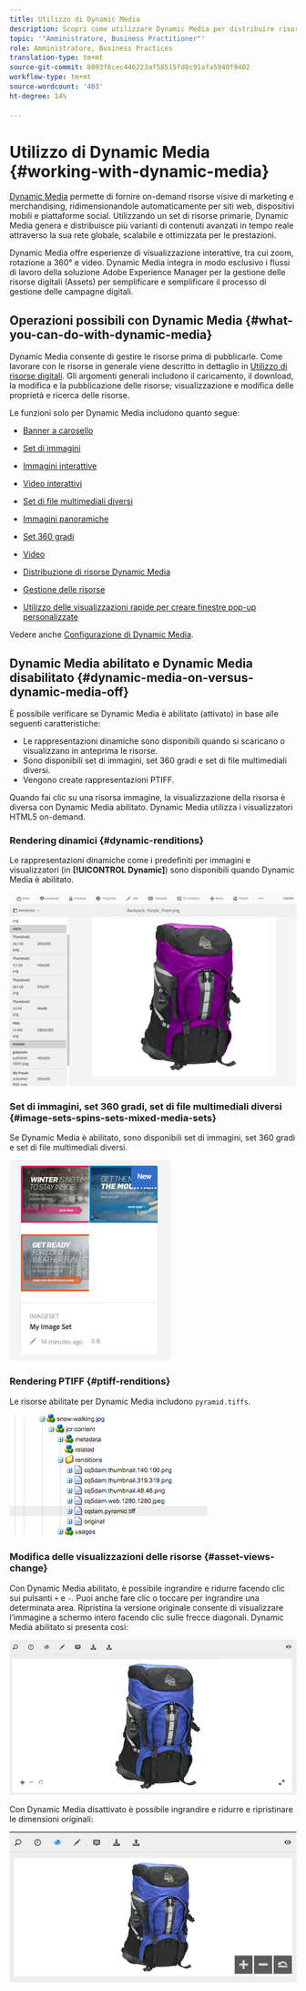 ```yaml
---
title: Utilizzo di Dynamic Media
description: Scopri come utilizzare Dynamic Media per distribuire risorse da utilizzare sui siti web, mobili e social.
topic: '"Amministratore, Business Practitioner"'
role: Amministratore, Business Practices
translation-type: tm+mt
source-git-commit: 8093f6cec446223af58515fd8c91afa5940f9402
workflow-type: tm+mt
source-wordcount: '403'
ht-degree: 14%

---
```



# Utilizzo di Dynamic Media {#working-with-dynamic-media}

[Dynamic Media](https://www.adobe.com/solutions/web-experience-management/dynamic-media.html) permette di fornire on-demand risorse visive di marketing e merchandising, ridimensionandole automaticamente per siti web, dispositivi mobili e piattaforme social. Utilizzando un set di risorse primarie, Dynamic Media genera e distribuisce più varianti di contenuti avanzati in tempo reale attraverso la sua rete globale, scalabile e ottimizzata per le prestazioni.

Dynamic Media offre esperienze di visualizzazione interattive, tra cui zoom, rotazione a 360° e video. Dynamic Media integra in modo esclusivo i flussi di lavoro della soluzione Adobe Experience Manager per la gestione delle risorse digitali (Assets) per semplificare e semplificare il processo di gestione delle campagne digitali.

<!-- >[!NOTE]
>
>A Community article is available on [Working with Adobe Experience Manager and Dynamic Media](https://helpx.adobe.com/experience-manager/using/aem_dynamic_media.html). -->

## Operazioni possibili con Dynamic Media {#what-you-can-do-with-dynamic-media}

Dynamic Media consente di gestire le risorse prima di pubblicarle. Come lavorare con le risorse in generale viene descritto in dettaglio in [Utilizzo di risorse digitali](/help/assets/manage-digital-assets.md). Gli argomenti generali includono il caricamento, il download, la modifica e la pubblicazione delle risorse; visualizzazione e modifica delle proprietà e ricerca delle risorse.

Le funzioni solo per Dynamic Media includono quanto segue:

* [Banner a carosello](carousel-banners.md)
* [Set di immagini](image-sets.md)
* [Immagini interattive](interactive-images.md)
* [Video interattivi](interactive-videos.md)
* [Set di file multimediali diversi](mixed-media-sets.md)
* [Immagini panoramiche](panoramic-images.md)

* [Set 360 gradi](spin-sets.md)
* [Video](video.md)
* [Distribuzione di risorse Dynamic Media](delivering-dynamic-media-assets.md)
* [Gestione delle risorse](managing-assets.md)
* [Utilizzo delle visualizzazioni rapide per creare finestre pop-up personalizzate](custom-pop-ups.md)

Vedere anche [Configurazione di Dynamic Media](administering-dynamic-media.md).

<!-- 

OBSOLETE UNTIL INTEGRATING SCENE7 TOPIC GETS A MAJOR UPDATE
>[!NOTE]
>
>To understand the differences between using Dynamic Media and integrating Dynamic Media Classic with AEM, see [Dynamic Media Classic integration versus Dynamic Media](/help/sites-cloud/administering/integrating-scene7.md#aem-scene-integration-versus-dynamic-media).

-->

## Dynamic Media abilitato e Dynamic Media disabilitato {#dynamic-media-on-versus-dynamic-media-off}

È possibile verificare se Dynamic Media è abilitato (attivato) in base alle seguenti caratteristiche:

* Le rappresentazioni dinamiche sono disponibili quando si scaricano o visualizzano in anteprima le risorse.
* Sono disponibili set di immagini, set 360 gradi e set di file multimediali diversi.
* Vengono create rappresentazioni PTIFF.

Quando fai clic su una risorsa immagine, la visualizzazione della risorsa è diversa con Dynamic Media abilitato. Dynamic Media utilizza i visualizzatori HTML5 on-demand.

### Rendering dinamici {#dynamic-renditions}

Le rappresentazioni dinamiche come i predefiniti per immagini e visualizzatori (in **[!UICONTROL Dynamic]**) sono disponibili quando Dynamic Media è abilitato.

![chlimage_1-358](assets/chlimage_1-358.png)

### Set di immagini, set 360 gradi, set di file multimediali diversi {#image-sets-spins-sets-mixed-media-sets}

Se Dynamic Media è abilitato, sono disponibili set di immagini, set 360 gradi e set di file multimediali diversi.

![chlimage_1-359](assets/chlimage_1-359.png)

### Rendering PTIFF {#ptiff-renditions}

Le risorse abilitate per Dynamic Media includono `pyramid.tiffs`.

![chlimage_1-360](assets/chlimage_1-360.png)

### Modifica delle visualizzazioni delle risorse {#asset-views-change}

Con Dynamic Media abilitato, è possibile ingrandire e ridurre facendo clic sui pulsanti `+` e `-`. Puoi anche fare clic o toccare per ingrandire una determinata area. Ripristina la versione originale consente di visualizzare l’immagine a schermo intero facendo clic sulle frecce diagonali. Dynamic Media abilitato si presenta così:

![chlimage_1-361](assets/chlimage_1-361.png)

Con Dynamic Media disattivato è possibile ingrandire e ridurre e ripristinare le dimensioni originali:

![chlimage_1-362](assets/chlimage_1-362.png)
